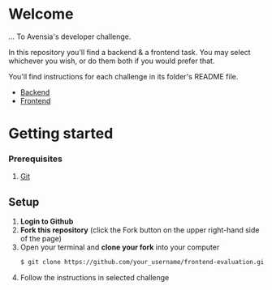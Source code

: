 # Welcome
... To Avensia's developer challenge. 

In this repository you'll find a backend & a frontend task. You may select whichever you wish, or do them both if you would prefer that.

You'll find instructions for each challenge in its folder's README file.

 - [Backend](/backend)
 - [Frontend](/frontend)


# Getting started

### Prerequisites
1.  [Git](https://git-scm.com/downloads)

## Setup
1.  **Login to Github**
1.  **Fork this repository** (click the Fork button on the upper right-hand side of the page)
1.  Open your terminal and **clone your fork** into your computer
    ```bash
    $ git clone https://github.com/your_username/frontend-evaluation.git
    ```
1. Follow the instructions in selected challenge
